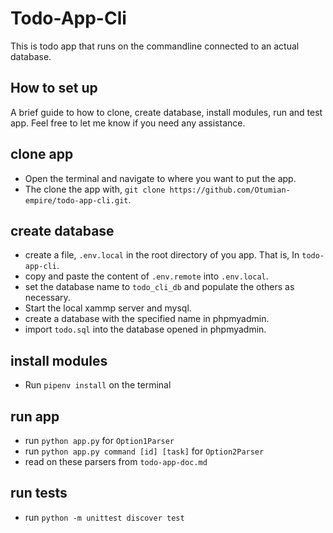 # Todo-App-Cli

This is todo app that runs on the commandline connected to an actual database.

## How to set up

A brief guide to how to clone, create database, install modules, run and test app. Feel free to let me know if you need any assistance.

## clone app

- Open the terminal and navigate to where you want to put the app.
- The clone the app with, `git clone https://github.com/Otumian-empire/todo-app-cli.git`.

## create database

- create a file, `.env.local` in the root directory of you app. That is, In `todo-app-cli`.
- copy and paste the content of `.env.remote` into `.env.local`.
- set the database name to `todo_cli_db` and populate the others as necessary.
- Start the local xammp server and mysql.
- create a database with the specified name in phpmyadmin.
- import `todo.sql` into the database opened in phpmyadmin.

## install modules

- Run `pipenv install` on the terminal

## run app

- run `python app.py` for `Option1Parser`
- run `python app.py command [id] [task]` for `Option2Parser`
- read on these parsers from `todo-app-doc.md`

## run tests

- run `python -m unittest discover test`
